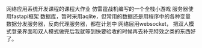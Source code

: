 网络应用系统开发课程的课程大作业
仿雷霆战机编写的一个全栈小游戏
服务器使用fastapi框架
数据库，暂时采用aqlite，但常用的数据还是用程序中的各种变量
数据分发服务器，反向代理服务器，都在计划中
网络层用websocket，
把双人模式登录界面和双人模式做完后我就等到快要验收的时候再去补充特效之类的东西好了。
